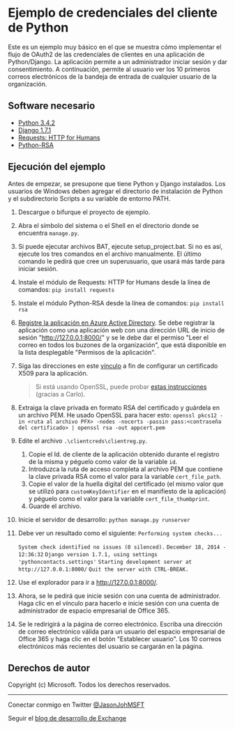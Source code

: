 # Ejemplo de credenciales del cliente de Python #

Este es un ejemplo muy básico en el que se muestra cómo implementar el flujo de OAuth2 de las credenciales de clientes en una aplicación de Python/Django. La aplicación permite a un administrador iniciar sesión y dar consentimiento. A continuación, permite al usuario ver los 10 primeros correos electrónicos de la bandeja de entrada de cualquier usuario de la organización.

## Software necesario ##

- [Python 3.4.2](https://www.python.org/downloads/)
- [Django 1.7.1](https://docs.djangoproject.com/en/1.7/intro/install/)
- [Requests: HTTP for Humans](http://docs.python-requests.org/en/latest/)
- [Python-RSA](http://stuvel.eu/rsa)

## Ejecución del ejemplo ##

Antes de empezar, se presupone que tiene Python y Django instalados. Los usuarios de Windows deben agregar el directorio de instalación de Python y el subdirectorio Scripts a su variable de entorno PATH.

1. Descargue o bifurque el proyecto de ejemplo.
1. Abra el símbolo del sistema o el Shell en el directorio donde se encuentra `manage.py`.
1. Si puede ejecutar archivos BAT, ejecute setup_project.bat. Si no es así, ejecute los tres comandos en el archivo manualmente. El último comando le pedirá que cree un superusuario, que usará más tarde para iniciar sesión.
1. Instale el módulo de Requests: HTTP for Humans desde la línea de comandos: `pip install requests`
1. Instale el módulo Python-RSA desde la línea de comandos: `pip install rsa`
1. [Registre la aplicación en Azure Active Directory](https://github.com/jasonjoh/office365-azure-guides/blob/master/RegisterAnAppInAzure.md). Se debe registrar la aplicación como una aplicación web con una dirección URL de inicio de sesión "http://127.0.0.1:8000/" y se le debe dar el permiso "Leer el correo en todos los buzones de la organización", que está disponible en la lista desplegable "Permisos de la aplicación".
1. Siga las direcciones en este [vínculo](https://blogs.msdn.microsoft.com/exchangedev/2015/01/21/building-daemon-or-service-apps-with-office-365-mail-calendar-and-contacts-apis-oauth2-client-credential-flow/) a fin de configurar un certificado X509 para la aplicación.
    > Si está usando OpenSSL, puede probar [estas instrucciones](https://gist.github.com/carlopires/de085999dc69a13efe60) (gracias a Carlo).
1. Extraiga la clave privada en formato RSA del certificado y guárdela en un archivo PEM. He usado OpenSSL para hacer esto:
`openssl pkcs12 -in <ruta al archivo PFX> -nodes -nocerts -passin pass:<contraseña del certificado> | openssl rsa -out appcert.pem`
1. Edite el archivo `.\clientcreds\clientreg.py`. 
	1. Copie el Id. de cliente de la aplicación obtenido durante el registro de la misma y péguelo como valor de la variable `id`. 
	1. Introduzca la ruta de acceso completa al archivo PEM que contiene la clave privada RSA como el valor para la variable `cert_file_path`.
	1. Copie el valor de la huella digital del certificado (el mismo valor que se utilizó para `customKeyIdentifier` en el manifiesto de la aplicación) y péguelo como el valor para la variable `cert_file_thumbprint`.
	1. Guarde el archivo.
1. Inicie el servidor de desarrollo: `python manage.py runserver`
1. Debe ver un resultado como el siguiente:
`Performing system checks...`
    
    `System check identified no issues (0 silenced).`
	`December 18, 2014 - 12:36:32`
	`Django version 1.7.1, using settings 'pythoncontacts.settings'`
	`Starting development server at http://127.0.0.1:8000/`
	`Quit the server with CTRL-BREAK.`
1. Use el explorador para ir a http://127.0.0.1:8000/.
1. Ahora, se le pedirá que inicie sesión con una cuenta de administrador. Haga clic en el vínculo para hacerlo e inicie sesión con una cuenta de administrador de espacio empresarial de Office 365.
2. Se le redirigirá a la página de correo electrónico. Escriba una dirección de correo electrónico válida para un usuario del espacio empresarial de Office 365 y haga clic en el botón "Establecer usuario". Los 10 correos electrónicos más recientes del usuario se cargarán en la página.

## Derechos de autor ##

Copyright (c) Microsoft. Todos los derechos reservados.

----------
Conectar conmigo en Twitter [@JasonJohMSFT](https://twitter.com/JasonJohMSFT)

Seguir el [blog de desarrollo de Exchange](http://blogs.msdn.com/b/exchangedev/)
